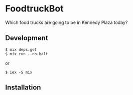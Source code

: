 # FoodtruckBot

Which food trucks are going to be in Kennedy Plaza today?

## Development

    $ mix deps.get
    $ mix run --no-halt

or

    $ iex -S mix

## Installation

